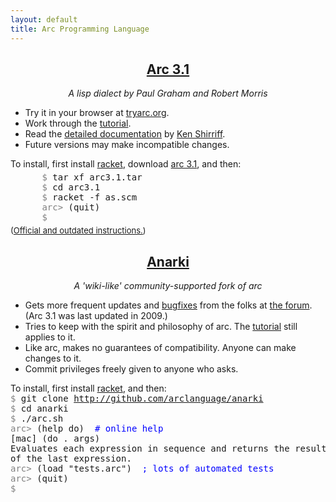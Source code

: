 ```yaml
---
layout: default
title: Arc Programming Language
---
```


<div class='row'>
  <div class='col-md-6'>
    <div style='text-align:center'>
      <h2><a href='http://arclanguage.org'>Arc 3.1</a></h2>
      <p><i>A lisp dialect by Paul Graham and Robert Morris</i></p>
    </div>
    <ul>
      <li>Try it in your browser at <a href='http://tryarc.org'>tryarc.org</a>.</li>
      <li>Work through the <a href='http://ycombinator.com/arc/tut.txt'>tutorial</a>.</li>
      <li>Read the <a href='/ref/'>detailed documentation</a> by <a href='http://www.righto.com'>Ken Shirriff</a>.</li>
      <li>Future versions may make incompatible changes.</li>
    </ul>
    To install, first install <a href='http://racket-lang.org'>racket</a>,
    download <a href='http://ycombinator.com/arc/arc3.1.tar'>arc 3.1</a>,
    and then:
    <pre style='margin:0 auto; padding:5px; width:80%; text-align:left'>
<span style='color:grey'>$</span> tar xf arc3.1.tar
<span style='color:grey'>$</span> cd arc3.1
<span style='color:grey'>$</span> racket -f as.scm
<span style='color:grey'>arc&gt;</span> (quit)
<span style='color:grey'>$</span></pre>
    <div style='font-size:small'>(<a href='http://arclanguage.org/install'>Official and outdated instructions.</a>)</div>
  </div>

  <div class='col-md-6'>
    <div style='text-align:center'>
      <h2><a href='http://github.com/arclanguage/anarki'>Anarki</a></h2>
      <p><i>A 'wiki-like' community-supported fork of arc</i></p>
    </div>
    <ul>
      <li>Gets more frequent updates and <a
      href='https://sites.google.com/site/arclanguagewiki/arc-3_1/known-bugs-and-gotchas'>bugfixes</a>
      from the folks at <a href='http://arclanguage.org/forum'>the forum</a>.
      (Arc 3.1 was last updated in 2009.)</li>
      <li>Tries to keep with the spirit and philosophy of arc. The <a href='http://ycombinator.com/arc/tut.txt'>tutorial</a> still applies to it.</li>
      <li>Like arc, makes no guarantees of compatibility. Anyone can make changes to it.</li>
      <li>Commit privileges freely given to anyone who asks.</li>
    </ul>
    To install, first install <a href='http://racket-lang.org'>racket</a>, and then:
    <pre style='margin:0 auto; text-align:left'>
<span style='color:grey'>$</span> git clone <a href='http://github.com/arclanguage/anarki'>http://github.com/arclanguage/anarki</a>
<span style='color:grey'>$</span> cd anarki
<span style='color:grey'>$</span> ./arc.sh
<span style='color:grey'>arc&gt;</span> (help do)  <span style='color:blue'># online help</span>
[mac] (do . args)
Evaluates each expression in sequence and returns the result
of the last expression.
<span style='color:grey'>arc&gt;</span> (load "tests.arc")  <span style='color:blue'>; lots of automated tests</span>
<span style='color:grey'>arc&gt;</span> (quit)
<span style='color:grey'>$</span> </pre>
  </div>
  <br clear='both'/>
</div>
